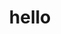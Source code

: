 ---
lang: zh-CN
title: hello
home: true
heroImage: https://s3.bmp.ovh/imgs/2022/12/02/bc7428e3916c3a4c.jpg
heroText: Hero标题
tagline: Hero副标题
actionText: 快速上手→
actionLink: /README.md
features:
- title: 简洁至上
  details: 以Markdown为中心的项目结构，以最少的配置帮助你专注于写作。
- title: Vue驱动
  details: 享受Vue+ webpack 的开发体验，在Markdown中使用Vue组件，同时可以使用Vue来开发自定义主题。
- title: 高性能
  details: VuePress为每个页面预渲染生成静态的 HTML，同时在页面被加载的时候，将作为 SPA 运行。
- title: 主题
  details: 提供了一个开箱即用的默认主题。你也可以挑选一个社区主题，或者创建一个你自己的主题。
- title: 插件
  details: 灵活的插件API，使得插件可以为你的站点提供许多即插即用的功能。
- title: 打包工具
  details: 默认的打包工具是 Vite ，也同样支持 Webpack 。选一个你喜欢的来使用吧！
footer: ISC协议 | 版权所有 Ahthony-pos
---